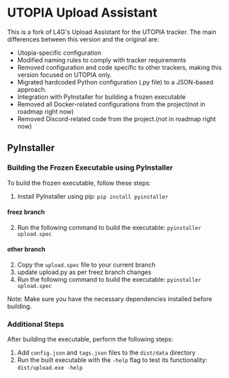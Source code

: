 # UTOPIA Upload Assistant

This is a fork of L4G's Upload Assistant for the UTOPIA tracker. The main differences between this version and the original are:

* Utopia-specific configuration
* Modified naming rules to comply with tracker requirements
* Removed configuration and code specific to other trackers, making this version focused on UTOPIA only.
* Migrated hardcoded Python configuration (.py file) to a JSON-based approach.
* Integration with PyInstaller for building a frozen executable
* Removed all Docker-related configurations from the project(not in roadmap right now)
* Removed Discord-related code from the project.(not in roadmap right now)

## PyInstaller

### Building the Frozen Executable using PyInstaller

To build the frozen executable, follow these steps:

1. Install PyInstaller using pip: `pip install pyinstaller`

#### freez branch
2. Run the following command to build the executable: `pyinstaller upload.spec`
#### other branch
2. Copy the `upload.spec` file to your current branch
3. update upload.py as per freez branch changes
4. Run the following command to build the executable: `pyinstaller upload.spec`

Note: Make sure you have the necessary dependencies installed before building.

### Additional Steps

After building the executable, perform the following steps:

1. Add `config.json` and `tags.json` files to the `dist/data` directory
2. Run the built executable with the `-help` flag to test its functionality: `dist/upload.exe -help`

